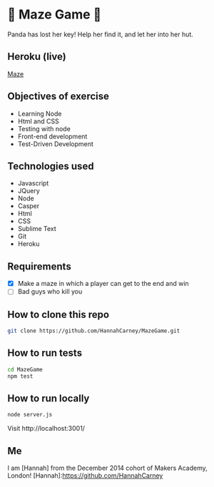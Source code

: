 :panda_face: Maze Game :panda_face:
=========

Panda has lost her key! Help her find it, and let her into her hut.

Heroku (live)
------
[Maze]: https://panda-maze.herokuapp.com/

[Maze]

Objectives of exercise
-----
* Learning Node
 * Html and CSS
 * Testing with node
* Front-end development
 * Test-Driven Development

Technologies used
----------
* Javascript
* JQuery
* Node
* Casper
* Html
* CSS
* Sublime Text
* Git
* Heroku

Requirements
---------------
- [x] Make a maze in which a player can get to the end and win
- [ ] Bad guys who kill you

How to clone this repo
----
```sh
git clone https://github.com/HannahCarney/MazeGame.git
```

How to run tests
----
```sh
cd MazeGame
npm test
```

How to run locally
----

```sh
node server.js
```

Visit http://localhost:3001/

Me
----
I am [Hannah] from the December 2014 cohort of Makers Academy, London!
[Hannah]:https://github.com/HannahCarney
